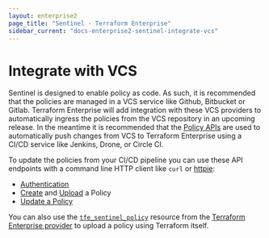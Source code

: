 ```yaml
---
layout: enterprise2
page_title: "Sentinel - Terraform Enterprise"
sidebar_current: "docs-enterprise2-sentinel-integrate-vcs"
---
```


# Integrate with VCS

Sentinel is designed to enable policy as code. As such, it is recommended that the policies are managed in a VCS service like Github, Bitbucket or Gitlab. Terraform Enterprise will add integration with these VCS providers to automatically ingress the policies from the VCS repository in an upcoming release. In the meantime it is recommended that the [Policy APIs](../api/policies.html) are used to automatically push changes from VCS to Terraform Enterprise using a CI/CD service like Jenkins, Drone, or Circle CI.

To update the policies from your CI/CD pipeline you can use these API endpoints with a command line HTTP client like `curl` or [httpie](https://httpie.org/):

- [Authentication](../api/index.html#authentication)
- [Create](../api/policies.html#create-a-policy) and [Upload](../api/policies.html#upload-a-policy) a Policy
- [Update a Policy](../api/policies.html#update-a-policy)

You can also use the [`tfe_sentinel_policy`](/docs/providers/tfe/r/sentinel_policy.html) resource from the [Terraform Enterprise provider](/docs/providers/tfe/) to upload a policy using Terraform itself.
